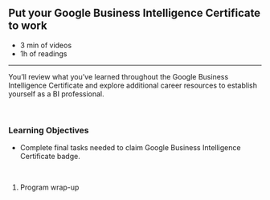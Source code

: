 ## Put your Google Business Intelligence Certificate to work

- 3 min of videos
- 1h of readings

<hr>

You’ll review what you’ve learned throughout the Google Business Intelligence Certificate and explore additional career resources to establish yourself as a BI professional.

<br>

### Learning Objectives

- Complete final tasks needed to claim Google Business Intelligence Certificate badge.

<br>

1. Program wrap-up
